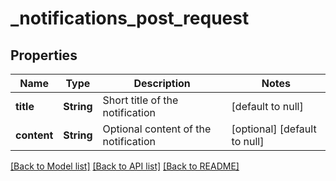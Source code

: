 # _notifications_post_request
## Properties

| Name | Type | Description | Notes |
|------------ | ------------- | ------------- | -------------|
| **title** | **String** | Short title of the notification | [default to null] |
| **content** | **String** | Optional content of the notification | [optional] [default to null] |

[[Back to Model list]](../README.md#documentation-for-models) [[Back to API list]](../README.md#documentation-for-api-endpoints) [[Back to README]](../README.md)

